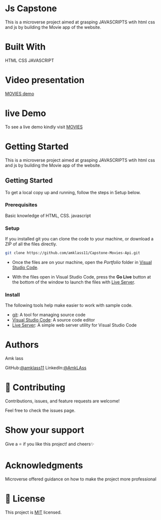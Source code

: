 #  Js  Capstone
This is a  microverse project aimed at grasping JAVASCRIPTS wtih html
 css and js by building the Movie app of the website. 

# Built With
HTML
CSS
JAVASCRIPT

# Video presentation

[MOVIES demo](https://youtu.be/PdEa4KJuPNk)

# live Demo
 To see a live demo kindly visit [MOVIES](https://amklass11.github.io/Mobile-portfolio/)

# Getting Started
This is a  microverse project aimed at grasping JAVASCRIPTS wtih html
 css and js by building the Movie app of the website. 

 
## Getting Started
To get a local copy up and running, follow the steps in Setup below.

### Prerequisites
Basic knowledge of HTML, CSS. javascript

### Setup
If you installed git you can clone the code to your machine, or download a ZIP of all the files directly.


```bash
git clone https://github.com/amklass11/Capstone-Movies-Api.git
```

- Once the files are on your machine, open the _Portfolio_ folder in [Visual Studio Code](https://code.visualstudio.com/).

- With the files open in Visual Studio Code, press the **Go Live** button at the bottom of the window to launch the files with [Live Server](https://marketplace.visualstudio.com/items?itemName=ritwickdey.LiveServer).

### Install

The following tools help make easier to work with sample code.

- [git](https://git-scm.com/downloads): A tool for managing source code
- [Visual Studio Code](https://code.visualstudio.com/): A source code editor
- [Live Server](https://marketplace.visualstudio.com/items?itemName=ritwickdey.LiveServer): A simple web server utility for Visual Studio Code


# Authors
Amk lass

GitHub:[@amklass11](https://github.com/amklass11)
LinkedIn:[@AmkLAss](https://www.linkedin.com/in/amk-lass-521565196/)

# 🤝 Contributing
Contributions, issues, and feature requests are welcome!

Feel free to check the issues page.

# Show your support
Give a ⭐️ if you like this project! and cheers✨

 # Acknowledgments
Microverse offered guidance on how to make the project more professional


# 📝 License
This project is [MIT](./MIT.md) licensed.
